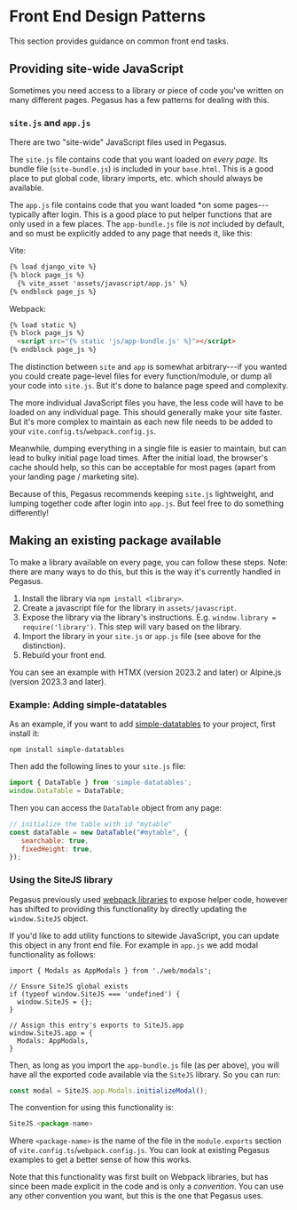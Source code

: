 Front End Design Patterns
=========================

This section provides guidance on common front end tasks.

## Providing site-wide JavaScript

Sometimes you need access to a library or piece of code you've written on many different pages.
Pegasus has a few patterns for dealing with this.

### `site.js` and `app.js`

There are two "site-wide" JavaScript files used in Pegasus.

The `site.js` file contains code that you want loaded *on every page*.
Its bundle file (`site-bundle.js`) is included in your `base.html`.
This is a good place to put global code, library imports, etc. which should always be available.

The `app.js` file contains code that you want loaded *on some pages---typically after login.
This is a good place to put helper functions that are only used in a few places.
The `app-bundle.js` file is *not* included by default, and so must be explicitly added to any page that needs it,
like this:

Vite:

```html
{% load django_vite %}
{% block page_js %}
  {% vite_asset 'assets/javascript/app.js' %}
{% endblock page_js %}
```

Webpack:

```html
{% load static %}
{% block page_js %}
  <script src="{% static 'js/app-bundle.js' %}"></script>
{% endblock page_js %}
```

The distinction between `site` and `app` is somewhat arbitrary---if you wanted you could create page-level
files for every function/module, or dump all your code into `site.js`.
But it's done to balance page speed and complexity.

The more individual JavaScript files you have, the less code will have to be loaded on any individual page.
This should generally make your site faster. But it's more complex to maintain as each new file needs to be
added to your `vite.config.ts`/`webpack.config.js`.

Meanwhile, dumping everything in a single file is easier to maintain, but can lead to bulky initial page load times.
After the initial load, the browser's cache should help, so this can be acceptable for most pages
(apart from your landing page / marketing site).

Because of this, Pegasus recommends keeping `site.js` lightweight, and lumping together code after login into `app.js`.
But feel free to do something differently!

## Making an existing package available

To make a library available on every page, you can follow these steps.
Note: there are many ways to do this, but this is the way it's currently handled in Pegasus.

1. Install the library via `npm install <library>`.
2. Create a javascript file for the library in `assets/javascript`.
3. Expose the library via the library's instructions. E.g. `window.library = require('library')`.
   This step will vary based on the library.
4. Import the library in your `site.js` or `app.js` file (see above for the distinction).
5. Rebuild your front end.

You can see an example with HTMX (version 2023.2 and later) or Alpine.js (version 2023.3 and later).

### Example: Adding simple-datatables

As an example, if you want to add [simple-datatables](https://github.com/fiduswriter/simple-datatables) to your project,
first install it:

```
npm install simple-datatables
```

Then add the following lines to your `site.js` file:

```javascript
import { DataTable } from 'simple-datatables';
window.DataTable = DataTable;
```

Then you can access the `DataTable` object from any page:

```javascript
// initialize the table with id "mytable" 
const dataTable = new DataTable("#mytable", {
   searchable: true,
   fixedHeight: true,
});
```

### Using the SiteJS library

Pegasus previously used [webpack libraries](https://webpack.js.org/guides/author-libraries/) to expose helper code,
however has shifted to providing this functionality by directly updating the `window.SiteJS` object.

If you'd like to add utility functions to sitewide JavaScript, you can update this object in any front end file.
For example in `app.js` we add modal functionality as follows:

```shell
import { Modals as AppModals } from './web/modals';

// Ensure SiteJS global exists
if (typeof window.SiteJS === 'undefined') {
  window.SiteJS = {};
}

// Assign this entry's exports to SiteJS.app
window.SiteJS.app = {
  Modals: AppModals,
}
```
Then, as long as you import the `app-bundle.js` file (as per above),
you will have all the exported code available via the `SiteJS` library. So you can run:

```javascript
const modal = SiteJS.app.Modals.initializeModal();
```

The convention for using this functionality is:

```javascript
SiteJS.<package-name>
```

Where `<package-name>` is the name of the file in the `module.exports` section of `vite.config.ts`/`webpack.config.js`.
You can look at existing Pegasus examples to get a better sense of how this works.

Note that this functionality was first built on Webpack libraries,
but has since been made explicit in the code and is only a *convention*.
You can use any other convention you want, but this is the one that Pegasus uses.
